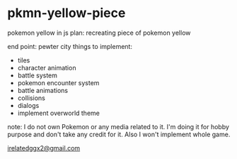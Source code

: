 # pkmn-yellow-piece
pokemon yellow in js
plan: recreating piece of pokemon yellow

end point: pewter city
things to implement:
- tiles
- character animation
- battle system
- pokemon encounter system
- battle animations
- collisions
- dialogs
- implement overworld theme

note: I do not own Pokemon or any media related to it. I'm doing it for hobby purpose and don't take any credit for it. Also I won't implement whole game.

irelatedggx2@gmail.com
